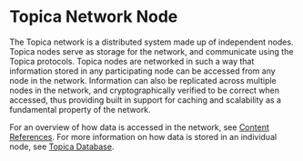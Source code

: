 # Topica Network Node

The Topica network is a distributed system made up of independent nodes.
Topica nodes serve as storage for the network, and communicate using the
Topica protocols. Topica nodes are networked in such a way that information
stored in any participating node can be accessed from any node in the
network. Information can also be replicated across multiple nodes in the
network, and cryptographically verified to be correct when accessed, thus
providing built in support for caching and scalability as a fundamental
property of the network.

For an overview of how data is accessed in the network, see
[Content References](./content-references.md). For more information on how
data is stored in an individual node, see [Topica Database](./database.md).
